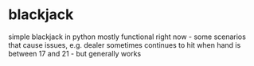 # blackjack
simple blackjack in python
mostly functional right now - some scenarios that cause issues, e.g. dealer sometimes continues to hit when hand is between 17 and 21 - but generally works
